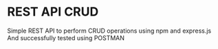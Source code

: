 # REST API CRUD
 Simple REST API to perform CRUD operations using npm and express.js
 And successfully tested using POSTMAN
